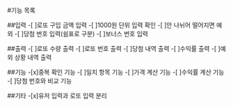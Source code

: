 #기능 목록

##입력 -[ ]로또 구입 금액 입력 -[ ]1000원 단위 입력 확인 -[ ]안 나뉘어 떨어지면 예외 -[ ]당첨 번호 입력(쉼표로 구분) -[ ]보너스 번호 입력

##출력 -[ ]로또 수량 출력 -[ ]로또 번호 출력 -[ ]당첨 내역 출력 -[ ]수익률 출력 -[ ]예외 상황 내역 출력

##기능 -[x]중복 확인 기능 -[ ]일치 항목 기능 -[ ]가격 계산 기능 -[ ]수익률 계산 기능 -[ ]당첨 번호와 비교 기능

##기타 -[x]유저 입력과 로또 입력 분리
